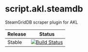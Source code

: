 # script.akl.steamdb
SteamGridDB scraper plugin for AKL

| Release | Status |
|----|----|
| Stable |[![Build Status](https://dev.azure.com/jnpro/AKL/_apis/build/status/script.akl.steamgriddb?branchName=main)](https://dev.azure.com/jnpro/AKL/_build/latest?definitionId=12&branchName=main) |